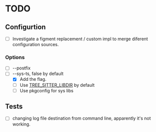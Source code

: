 # TODO

## Configurtion

- [ ] Investigate a figment replacement / custom impl to merge diferent configuration
    sources.

### Options

- [ ] --postfix
- [ ] --sys-ts, false by default
  - [x] Add the flag.
  - [ ] Use [TREE_SITTER_LIBDIR](https://github.com/tree-sitter/tree-sitter/blob/4f97cf850535a7b23e648aba6e355caed1f10231/cli/loader/src/lib.rs#L177)
        by default
  - [ ] Use pkgconfig for sys libs

## Tests

- [ ] changing log file destination from command line, apparently it's not working.
